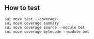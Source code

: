 ## How to test
```
sui move test --coverage
sui move coverage summary
sui move coverage source --module bet
sui move coverage bytecode --module bet
```
